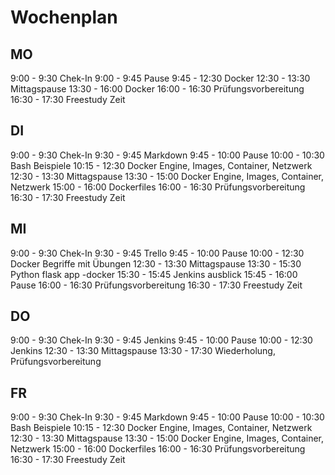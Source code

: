 # Wochenplan

## MO

9:00 - 9:30 Chek-In
9:00 - 9:45 Pause
9:45 - 12:30 Docker
12:30 - 13:30 Mittagspause
13:30 - 16:00 Docker
16:00 - 16:30 Prüfungsvorbereitung
16:30 - 17:30 Freestudy Zeit

## DI

9:00 - 9:30 Chek-In
9:30 - 9:45 Markdown
9:45 - 10:00 Pause
10:00 - 10:30 Bash Beispiele
10:15 - 12:30 Docker Engine, Images, Container, Netzwerk
12:30 - 13:30 Mittagspause
13:30 - 15:00 Docker Engine, Images, Container, Netzwerk
15:00 - 16:00 Dockerfiles
16:00 - 16:30 Prüfungsvorbereitung
16:30 - 17:30 Freestudy Zeit

## MI

9:00 - 9:30 Chek-In
9:30 - 9:45 Trello
9:45 - 10:00 Pause
10:00 - 12:30 Docker Begriffe mit Übungen
12:30 - 13:30 Mittagspause
13:30 - 15:30 Python flask app -docker
15:30 - 15:45 Jenkins ausblick
15:45 - 16:00 Pause
16:00 - 16:30 Prüfungsvorbereitung
16:30 - 17:30 Freestudy Zeit

## DO

9:00 - 9:30 Chek-In
9:30 - 9:45 Jenkins
9:45 - 10:00 Pause
10:00 - 12:30 Jenkins
12:30 - 13:30 Mittagspause
13:30 - 17:30 Wiederholung, Prüfungsvorbereitung

## FR

9:00 - 9:30 Chek-In
9:30 - 9:45 Markdown
9:45 - 10:00 Pause
10:00 - 10:30 Bash Beispiele
10:15 - 12:30 Docker Engine, Images, Container, Netzwerk
12:30 - 13:30 Mittagspause
13:30 - 15:00 Docker Engine, Images, Container, Netzwerk
15:00 - 16:00 Dockerfiles
16:00 - 16:30 Prüfungsvorbereitung
16:30 - 17:30 Freestudy Zeit
